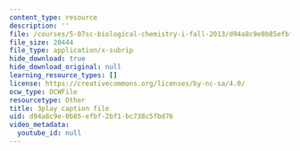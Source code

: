 ```yaml
---
content_type: resource
description: ''
file: /courses/5-07sc-biological-chemistry-i-fall-2013/d94a8c9e0b85efbf2bf1bc738c5fbd76_Kl2KpdlB8SQ.srt
file_size: 20444
file_type: application/x-subrip
hide_download: true
hide_download_original: null
learning_resource_types: []
license: https://creativecommons.org/licenses/by-nc-sa/4.0/
ocw_type: OCWFile
resourcetype: Other
title: 3play caption file
uid: d94a8c9e-0b85-efbf-2bf1-bc738c5fbd76
video_metadata:
  youtube_id: null
---
```


